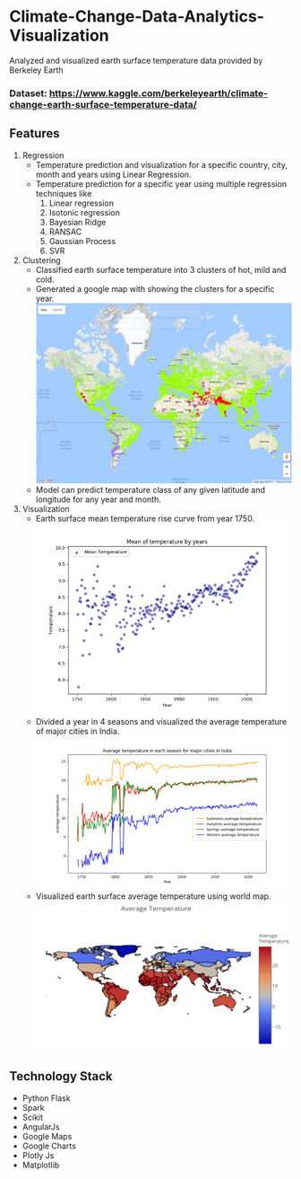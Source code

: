 # Climate-Change-Data-Analytics-Visualization
Analyzed and visualized earth surface temperature data provided by Berkeley Earth

### Dataset: https://www.kaggle.com/berkeleyearth/climate-change-earth-surface-temperature-data/

## Features
1. Regression
    - Temperature prediction and visualization for a specific country, city, month and years using Linear Regression.
    - Temperature prediction for a specific year using multiple regression techniques like
      1. Linear regression
      2. Isotonic regression
      3. Bayesian Ridge
      4. RANSAC
      5. Gaussian Process
      6. SVR
2. Clustering
    - Classified earth surface temperature into 3 clusters of hot, mild and cold.
    - Generated a google map with showing the clusters for a specific year.
    ![Clustering](/project/GlobalCluster.png?raw=true "Clustering")
    - Model can predict temperature class of any given latitude and longitude for any year and month.
3. Visualization
    - Earth surface mean temperature rise curve from year 1750.
    ![Temperature](/project/temperature.png?raw=true "Temperature")
    - Divided a year in 4 seasons and visualized the average temperature of major cities in India.
    ![Seasons](/project/seasons.png?raw=true "Seasons")
    - Visualized earth surface average temperature using world map.
    ![Avg temp](/project/GlobalAvgTemp.png?raw=true "Avg temp")

## Technology Stack
- Python Flask
- Spark
- Scikit
- AngularJs
- Google Maps
- Google Charts
- Plotly Js
- Matplotlib
